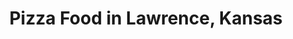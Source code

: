 ---
active: true
aliases: []
description: Pizza restaurants offering curbside, takeout, and delivery food in Lawrence,
  Kansas
name: Pizza
redirect_from: []
sitemap: true
slug: pizza
title: Pizza Food in Lawrence, Kansas
---